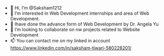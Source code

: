 - 👋 Hi, I’m @Saksham1212
- 👀 I’m interested in Web Development internships and area of Web Development.
- 🌱 Ihave done the advance form of Web Development by Dr. Angela Yu
- 💞️ I’m looking to collaborate on nw projects related to Website Development
- 📫 You can contact me on my linked in account https://www.linkedin.com/in/saksham-tiwari-580228201/

<!---
Saksham1212/Saksham1212 is a ✨ special ✨ repository because its `README.md` (this file) appears on your GitHub profile.
You can click the Preview link to take a look at your changes.
--->
